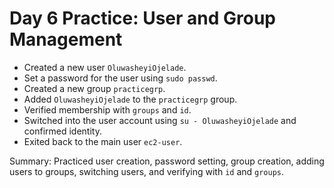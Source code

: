 # Day 6 Practice: User and Group Management

- Created a new user `OluwasheyiOjelade`.
- Set a password for the user using `sudo passwd`.
- Created a new group `practicegrp`.
- Added `OluwasheyiOjelade` to the `practicegrp` group.
- Verified membership with `groups` and `id`.
- Switched into the user account using `su - OluwasheyiOjelade` and confirmed identity.
- Exited back to the main user `ec2-user`.

Summary: Practiced user creation, password setting, group creation, adding users to groups, switching users, and verifying with `id` and `groups`.

